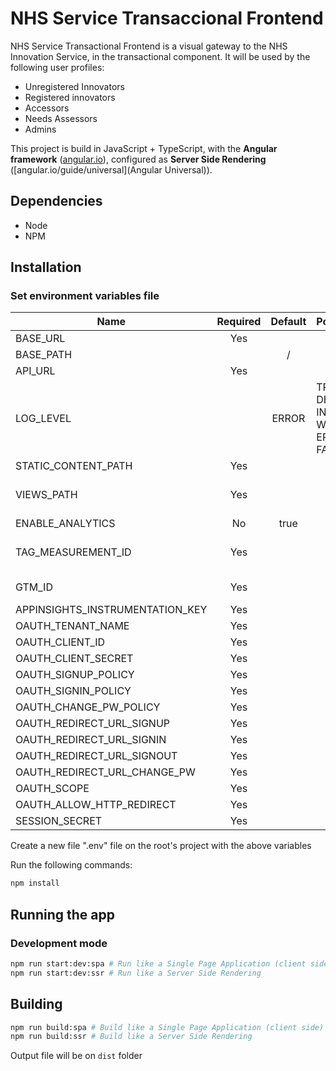 # NHS Service Transaccional Frontend
NHS Service Transactional Frontend is a visual gateway to the NHS Innovation Service, in the transactional component. It will be used by the following user profiles:
- Unregistered Innovators
- Registered innovators
- Accessors
- Needs Assessors
- Admins

This project is build in JavaScript + TypeScript, with the **Angular framework** ([angular.io]()), configured as **Server Side Rendering** ([angular.io/guide/universal](Angular Universal)).


## Dependencies
- Node
- NPM

## Installation
### Set environment variables file
| Name                            | Required | Default | Possibilities                             | Description                          |
| ------------------------------- | :------: | :-----: | ----------------------------------------- | ------------------------------------ |
| BASE_URL                        |   Yes    |         |                                           |                                      |
| BASE_PATH                       |          |    /    |                                           |                                      |
| API_URL                         |   Yes    |         |                                           |                                      |
| LOG_LEVEL                       |          |  ERROR  | TRACE DEBUG INFO LOG WARN ERROR FATAL OFF |                                      |
| STATIC_CONTENT_PATH             |   Yes    |         |                                           |                                      |
| VIEWS_PATH                      |   Yes    |         |                                           | Path to browser directory            |
| ENABLE_ANALYTICS                |   No     |  true   |                                           |                                      |
| TAG_MEASUREMENT_ID              |   Yes    |         |                                           | GA4 Measurement Tag                  |
| GTM_ID                          |   Yes    |         |                                           | GA4 Tag Manager ID                   |
| APPINSIGHTS_INSTRUMENTATION_KEY |   Yes    |         |                                           |                                      |
| OAUTH_TENANT_NAME               |   Yes    |         |                                           |                                      |
| OAUTH_CLIENT_ID                 |   Yes    |         |                                           |                                      |
| OAUTH_CLIENT_SECRET             |   Yes    |         |                                           |                                      |
| OAUTH_SIGNUP_POLICY             |   Yes    |         |                                           |                                      |
| OAUTH_SIGNIN_POLICY             |   Yes    |         |                                           |                                      |
| OAUTH_CHANGE_PW_POLICY          |   Yes    |         |                                           |                                      |
| OAUTH_REDIRECT_URL_SIGNUP       |   Yes    |         |                                           |                                      |
| OAUTH_REDIRECT_URL_SIGNIN       |   Yes    |         |                                           |                                      |
| OAUTH_REDIRECT_URL_SIGNOUT      |   Yes    |         |                                           |                                      |
| OAUTH_REDIRECT_URL_CHANGE_PW    |   Yes    |         |                                           |                                      |
| OAUTH_SCOPE                     |   Yes    |         |                                           |                                      |
| OAUTH_ALLOW_HTTP_REDIRECT       |   Yes    |         |                                           |                                      |
| SESSION_SECRET                  |   Yes    |         |                                           |                                      |

Create a new file ".env" file on the root's project with the above variables


Run the following commands:
```bash
npm install
```

## Running the app
### Development mode
```bash
npm run start:dev:spa # Run like a Single Page Application (client side)
npm run start:dev:ssr # Run like a Server Side Rendering
```

## Building
```bash
npm run build:spa # Build like a Single Page Application (client side)
npm run build:ssr # Build like a Server Side Rendering
```

Output file will be on `dist` folder
